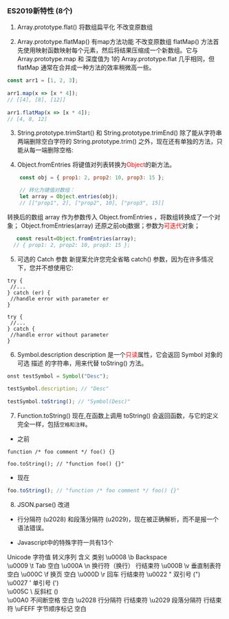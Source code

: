 ### ES2019新特性 (8个)


1. Array.prototype.flat() 将数组扁平化 不改变原数组

2. Array.prototype.flatMap() 有map方法功能 不改变原数组
flatMap() 方法首先使用映射函数映射每个元素，然后将结果压缩成一个新数组。它与 Array.prototype.map 和 深度值为 1的 Array.prototype.flat 几乎相同，但 flatMap 通常在合并成一种方法的效率稍微高一些。
```js
const arr1 = [1, 2, 3];
 
arr1.map(x => [x * 4]); 
// [[4], [8], [12]]
 
arr1.flatMap(x => [x * 4]); 
// [4, 8, 12]
```
3. String.prototype.trimStart() 和 String.prototype.trimEnd()
除了能从字符串两端删除空白字符的 String.prototype.trim() 之外，现在还有单独的方法，只能从每一端删除空格:

4. Object.fromEntries
将键值对列表转换为<span style="color:red">Object</span>的新方法。

```js
    const obj = { prop1: 2, prop2: 10, prop3: 15 };

    // 转化为键值对数组：
    let array = Object.entries(obj);
    // [["prop1", 2], ["prop2", 10], ["prop3", 15]]
```

转换后的数组 array 作为参数传入 Object.fromEntries ，将数组转换成了一个对象；
Object.fromEntries(array) 还原之前obj数据；参数为<span style="color:red">可迭代</span>对象；

```js
   const result=Object.fromEntries(array);
  // { prop1: 2, prop2: 10, prop3: 15 };
```
5. 可选的 Catch 参数
新提案允许您完全省略 catch() 参数，因为在许多情况下，您并不想使用它:
```JS
try {
 //...
} catch (er) {
 //handle error with parameter er
}
 
try {
 //...
} catch {
 //handle error without parameter
}
```
6. Symbol.description
description 是一个<span style="color:red">只读</span>属性，它会返回 Symbol 对象的可选 描述 的字符串，用来代替 toString() 方法。

```js
onst testSymbol = Symbol("Desc");
 
testSymbol.description; // "Desc"
 
testSymbol.toString(); // "Symbol(Desc)"
```
7. Function.toString()
现在,在函数上调用 toString() 会返回函数，与它的定义完全一样，包括`空格和注释`。

* 之前
```JS
function /* foo comment */ foo() {}
 
foo.toString(); // "function foo() {}"
```
* 现在
```js
foo.toString(); // "function /* foo comment */ foo() {}"
```
8. JSON.parse() 改进
* 行分隔符 (u2028) 和段落分隔符 (u2029)，现在被正确解析，而不是报一个语法错误。

* Javascript中的特殊字符一共有13个

Unicode 字符值	转义序列	含义	类别
\u0008	\b	Backspace	 
\u0009	\t	Tab	空白
\u000A	\n	换行符（换行）	行结束符
\u000B	\v	垂直制表符	空白
\u000C	\f	换页	空白
\u000D	\r	回车	行结束符
\u0022	\"	双引号 (")	 
\u0027	\'	单引号 (')	 
\u005C	\\	反斜杠 (\)	 
\u00A0	 	不间断空格	空白
\u2028	 	行分隔符	行结束符
\u2029	 	段落分隔符	行结束符
\uFEFF	 	字节顺序标记	空白